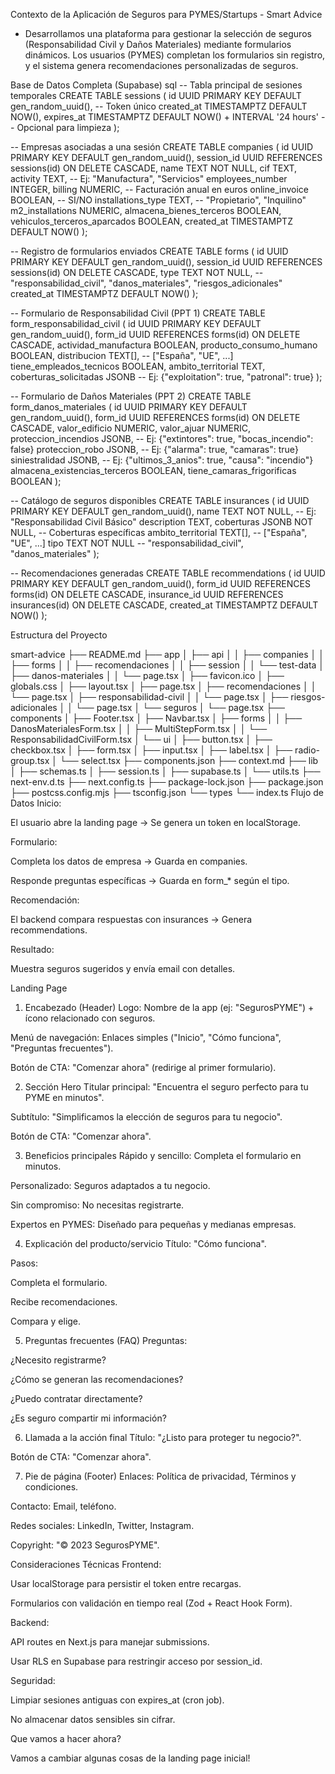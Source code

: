 Contexto de la Aplicación de Seguros para PYMES/Startups - Smart Advice

- Desarrollamos una plataforma para gestionar la selección de seguros (Responsabilidad Civil y Daños Materiales) mediante formularios dinámicos. Los usuarios (PYMES) completan los formularios sin registro, y el sistema genera recomendaciones personalizadas de seguros.

Base de Datos Completa (Supabase)
sql
-- Tabla principal de sesiones temporales
CREATE TABLE sessions (
id UUID PRIMARY KEY DEFAULT gen_random_uuid(), -- Token único
created_at TIMESTAMPTZ DEFAULT NOW(),
expires_at TIMESTAMPTZ DEFAULT NOW() + INTERVAL '24 hours' -- Opcional para limpieza
);

-- Empresas asociadas a una sesión
CREATE TABLE companies (
id UUID PRIMARY KEY DEFAULT gen_random_uuid(),
session_id UUID REFERENCES sessions(id) ON DELETE CASCADE,
name TEXT NOT NULL,
cif TEXT,
activity TEXT, -- Ej: "Manufactura", "Servicios"
employees_number INTEGER,
billing NUMERIC, -- Facturación anual en euros
online_invoice BOOLEAN, -- SI/NO
installations_type TEXT, -- "Propietario", "Inquilino"
m2_installations NUMERIC,
almacena_bienes_terceros BOOLEAN,
vehiculos_terceros_aparcados BOOLEAN,
created_at TIMESTAMPTZ DEFAULT NOW()
);

-- Registro de formularios enviados
CREATE TABLE forms (
id UUID PRIMARY KEY DEFAULT gen_random_uuid(),
session_id UUID REFERENCES sessions(id) ON DELETE CASCADE,
type TEXT NOT NULL, -- "responsabilidad_civil", "danos_materiales", "riesgos_adicionales"
created_at TIMESTAMPTZ DEFAULT NOW()
);

-- Formulario de Responsabilidad Civil (PPT 1)
CREATE TABLE form_responsabilidad_civil (
id UUID PRIMARY KEY DEFAULT gen_random_uuid(),
form_id UUID REFERENCES forms(id) ON DELETE CASCADE,
actividad_manufactura BOOLEAN,
producto_consumo_humano BOOLEAN,
distribucion TEXT[], -- ["España", "UE", ...]
tiene_empleados_tecnicos BOOLEAN,
ambito_territorial TEXT,
coberturas_solicitadas JSONB -- Ej: {"exploitation": true, "patronal": true}
);

-- Formulario de Daños Materiales (PPT 2)
CREATE TABLE form_danos_materiales (
id UUID PRIMARY KEY DEFAULT gen_random_uuid(),
form_id UUID REFERENCES forms(id) ON DELETE CASCADE,
valor_edificio NUMERIC,
valor_ajuar NUMERIC,
proteccion_incendios JSONB, -- Ej: {"extintores": true, "bocas_incendio": false}
proteccion_robo JSONB, -- Ej: {"alarma": true, "camaras": true}
siniestralidad JSONB, -- Ej: {"ultimos_3_anios": true, "causa": "incendio"}
almacena_existencias_terceros BOOLEAN,
tiene_camaras_frigorificas BOOLEAN
);

-- Catálogo de seguros disponibles
CREATE TABLE insurances (
id UUID PRIMARY KEY DEFAULT gen_random_uuid(),
name TEXT NOT NULL, -- Ej: "Responsabilidad Civil Básico"
description TEXT,
coberturas JSONB NOT NULL, -- Coberturas específicas
ambito_territorial TEXT[], -- ["España", "UE", ...]
tipo TEXT NOT NULL -- "responsabilidad_civil", "danos_materiales"
);

-- Recomendaciones generadas
CREATE TABLE recommendations (
id UUID PRIMARY KEY DEFAULT gen_random_uuid(),
form_id UUID REFERENCES forms(id) ON DELETE CASCADE,
insurance_id UUID REFERENCES insurances(id) ON DELETE CASCADE,
created_at TIMESTAMPTZ DEFAULT NOW()
);

Estructura del Proyecto

smart-advice
├── README.md
├── app
│ ├── api
│ │ ├── companies
│ │ ├── forms
│ │ ├── recomendaciones
│ │ ├── session
│ │ └── test-data
│ ├── danos-materiales
│ │ └── page.tsx
│ ├── favicon.ico
│ ├── globals.css
│ ├── layout.tsx
│ ├── page.tsx
│ ├── recomendaciones
│ │ └── page.tsx
│ ├── responsabilidad-civil
│ │ └── page.tsx
│ ├── riesgos-adicionales
│ │ └── page.tsx
│ └── seguros
│ └── page.tsx
├── components
│ ├── Footer.tsx
│ ├── Navbar.tsx
│ ├── forms
│ │ ├── DanosMaterialesForm.tsx
│ │ ├── MultiStepForm.tsx
│ │ └── ResponsabilidadCivilForm.tsx
│ └── ui
│ ├── button.tsx
│ ├── checkbox.tsx
│ ├── form.tsx
│ ├── input.tsx
│ ├── label.tsx
│ ├── radio-group.tsx
│ └── select.tsx
├── components.json
├── context.md
├── lib
│ ├── schemas.ts
│ ├── session.ts
│ ├── supabase.ts
│ └── utils.ts
├── next-env.d.ts
├── next.config.ts
├── package-lock.json
├── package.json
├── postcss.config.mjs
├── tsconfig.json
└── types
└── index.ts
Flujo de Datos
Inicio:

El usuario abre la landing page → Se genera un token en localStorage.

Formulario:

Completa los datos de empresa → Guarda en companies.

Responde preguntas específicas → Guarda en form\_\* según el tipo.

Recomendación:

El backend compara respuestas con insurances → Genera recommendations.

Resultado:

Muestra seguros sugeridos y envía email con detalles.

Landing Page

1. Encabezado (Header)
   Logo: Nombre de la app (ej: "SegurosPYME") + ícono relacionado con seguros.

Menú de navegación: Enlaces simples ("Inicio", "Cómo funciona", "Preguntas frecuentes").

Botón de CTA: "Comenzar ahora" (redirige al primer formulario).

2. Sección Hero
   Titular principal: "Encuentra el seguro perfecto para tu PYME en minutos".

Subtítulo: "Simplificamos la elección de seguros para tu negocio".

Botón de CTA: "Comenzar ahora".

3. Beneficios principales
   Rápido y sencillo: Completa el formulario en minutos.

Personalizado: Seguros adaptados a tu negocio.

Sin compromiso: No necesitas registrarte.

Expertos en PYMES: Diseñado para pequeñas y medianas empresas.

4. Explicación del producto/servicio
   Título: "Cómo funciona".

Pasos:

Completa el formulario.

Recibe recomendaciones.

Compara y elige.

5. Preguntas frecuentes (FAQ)
   Preguntas:

¿Necesito registrarme?

¿Cómo se generan las recomendaciones?

¿Puedo contratar directamente?

¿Es seguro compartir mi información?

6. Llamada a la acción final
   Título: "¿Listo para proteger tu negocio?".

Botón de CTA: "Comenzar ahora".

7. Pie de página (Footer)
   Enlaces: Política de privacidad, Términos y condiciones.

Contacto: Email, teléfono.

Redes sociales: LinkedIn, Twitter, Instagram.

Copyright: "© 2023 SegurosPYME".

Consideraciones Técnicas
Frontend:

Usar localStorage para persistir el token entre recargas.

Formularios con validación en tiempo real (Zod + React Hook Form).

Backend:

API routes en Next.js para manejar submissions.

Usar RLS en Supabase para restringir acceso por session_id.

Seguridad:

Limpiar sesiones antiguas con expires_at (cron job).

No almacenar datos sensibles sin cifrar.

Que vamos a hacer ahora?

Vamos a cambiar algunas cosas de la landing page inicial!
